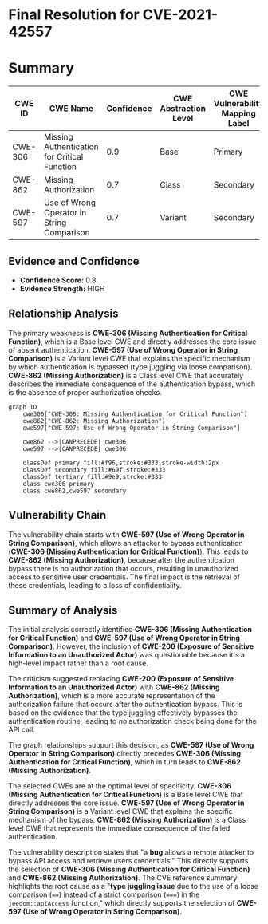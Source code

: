 # Final Resolution for CVE-2021-42557

# Summary
| CWE ID | CWE Name | Confidence | CWE Abstraction Level | CWE Vulnerability Mapping Label | CWE-Vulnerability Mapping Notes |
|---|---|---|---|---|---|
| CWE-306 | Missing Authentication for Critical Function | 0.9 | Base | Primary | Allowed |
| CWE-862 | Missing Authorization | 0.7 | Class | Secondary | Allowed-with-Review |
| CWE-597 | Use of Wrong Operator in String Comparison | 0.7 | Variant | Secondary | Allowed |

## Evidence and Confidence

*   **Confidence Score:** 0.8
*   **Evidence Strength:** HIGH

## Relationship Analysis
The primary weakness is **CWE-306 (Missing Authentication for Critical Function)**, which is a Base level CWE and directly addresses the core issue of absent authentication. **CWE-597 (Use of Wrong Operator in String Comparison)** is a Variant level CWE that explains the specific mechanism by which authentication is bypassed (type juggling via loose comparison). **CWE-862 (Missing Authorization)** is a Class level CWE that accurately describes the immediate consequence of the authentication bypass, which is the absence of proper authorization checks.

```mermaid
graph TD
    cwe306["CWE-306: Missing Authentication for Critical Function"]
    cwe862["CWE-862: Missing Authorization"]
    cwe597["CWE-597: Use of Wrong Operator in String Comparison"]
    
    cwe862 -->|CANPRECEDE| cwe306
    cwe597 -->|CANPRECEDE| cwe306
    
    classDef primary fill:#f96,stroke:#333,stroke-width:2px
    classDef secondary fill:#69f,stroke:#333
    classDef tertiary fill:#9e9,stroke:#333
    class cwe306 primary
    class cwe862,cwe597 secondary
```

## Vulnerability Chain
The vulnerability chain starts with **CWE-597 (Use of Wrong Operator in String Comparison)**, which allows an attacker to bypass authentication (**CWE-306 (Missing Authentication for Critical Function)**). This leads to **CWE-862 (Missing Authorization)**, because after the authentication bypass there is no authorization that occurs, resulting in unauthorized access to sensitive user credentials. The final impact is the retrieval of these credentials, leading to a loss of confidentiality.

## Summary of Analysis
The initial analysis correctly identified **CWE-306 (Missing Authentication for Critical Function)** and **CWE-597 (Use of Wrong Operator in String Comparison)**. However, the inclusion of **CWE-200 (Exposure of Sensitive Information to an Unauthorized Actor)** was questionable because it's a high-level impact rather than a root cause.

The criticism suggested replacing **CWE-200 (Exposure of Sensitive Information to an Unauthorized Actor)** with **CWE-862 (Missing Authorization)**, which is a more accurate representation of the authorization failure that occurs after the authentication bypass. This is based on the evidence that the type juggling effectively bypasses the authentication routine, leading to *no* authorization check being done for the API call.

The graph relationships support this decision, as **CWE-597 (Use of Wrong Operator in String Comparison)** directly precedes **CWE-306 (Missing Authentication for Critical Function)**, which in turn leads to **CWE-862 (Missing Authorization)**.

The selected CWEs are at the optimal level of specificity. **CWE-306 (Missing Authentication for Critical Function)** is a Base level CWE that directly addresses the core issue. **CWE-597 (Use of Wrong Operator in String Comparison)** is a Variant level CWE that explains the specific mechanism of the bypass. **CWE-862 (Missing Authorization)** is a Class level CWE that represents the immediate consequence of the failed authentication.

The vulnerability description states that "a **bug** allows a remote attacker to bypass API access and retrieve users credentials." This directly supports the selection of **CWE-306 (Missing Authentication for Critical Function)** and **CWE-862 (Missing Authorization)**. The CVE reference summary highlights the root cause as a "**type juggling issue** due to the use of a loose comparison (`==`) instead of a strict comparison (`===`) in the `jeedom::apiAccess` function," which directly supports the selection of **CWE-597 (Use of Wrong Operator in String Comparison)**.